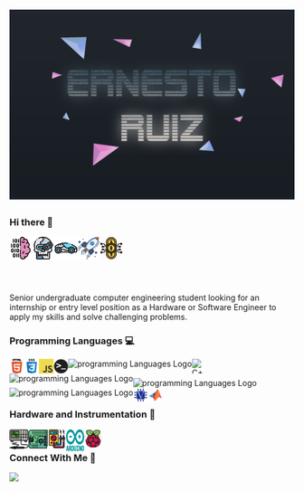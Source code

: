 # ![Unique Creations Header](https://github.com/unique-Creations/unique-Creations/blob/main/header.png)
### Hi there 👋 
<img align="left" src="https://github.com/unique-Creations/unique-Creations/blob/main/logo.png" height="40px" alt="programming Languages Logo">
<img align="left" src="https://github.com/unique-Creations/unique-Creations/blob/main/robot.png" height="40px" alt="programming Languages Logo">
<img align="left" src="https://github.com/unique-Creations/unique-Creations/blob/main/car.png" height="40px" alt="programming Languages Logo">
<img align="left" src="https://github.com/unique-Creations/unique-Creations/blob/main/rocket.png" height="40px" alt="programming Languages Logo">
<img align="left" src="https://github.com/unique-Creations/unique-Creations/blob/main/crypto.png" height="40px" alt="programming Languages Logo">
<br/>
<br/>
<br/>
<br/>
<br/>
<p align="left">
Senior undergraduate computer engineering student looking for an internship or entry level position as a Hardware or Software Engineer to apply my skills and solve challenging problems.
</p>

### Programming Languages 💻
<p align="left">
    <img align="left" alt="HTML5" width="26px" src="https://raw.githubusercontent.com/github/explore/80688e429a7d4ef2fca1e82350fe8e3517d3494d/topics/html/html.png" />
    <img align="left" alt="CSS3" width="26px" src="https://raw.githubusercontent.com/github/explore/80688e429a7d4ef2fca1e82350fe8e3517d3494d/topics/css/css.png" />
    <img align="left" alt="JavaScript" width="26px" src="https://raw.githubusercontent.com/github/explore/80688e429a7d4ef2fca1e82350fe8e3517d3494d/topics/javascript/javascript.png" />
    <img align="left" alt="Terminal" width="26px" src="https://raw.githubusercontent.com/github/explore/80688e429a7d4ef2fca1e82350fe8e3517d3494d/topics/terminal/terminal.png" />
    <img align="left" src="https://cdn.jsdelivr.net/npm/@programming-languages-logos/c@0.0.3/c_24x24.png" alt="programming Languages Logo">
    <img align="left" src="https://raw.githubusercontent.com/isocpp/logos/master/cpp_logo.png" alt="C++ Logo" width="26px" height="26px" />
    <img align="left" src="https://cdn.jsdelivr.net/npm/@programming-languages-logos/java@0.0.0/java_24x24.png" alt="programming Languages Logo">
    <br/>
    <br/>
    <img align="left" src="https://cdn.jsdelivr.net/npm/@programming-languages-logos/python@0.0.0/python_24x24.png" alt="programming Languages Logo">
    <img align="left" src="https://cdn.jsdelivr.net/npm/@programming-languages-logos/swift@0.0.0/swift_24x24.png" alt="programming Languages Logo">
    <img  align="left" src="https://github.com/unique-Creations/unique-Creations/blob/main/file_type_verilog_icon_130092.png" height="26px alt="programming Languages Logo">
    <img align="left" src="https://github.com/unique-Creations/unique-Creations/blob/main/file_type_matlab_icon_130398.png" height="26px" alt="programming Languages Logo">
</p><br/>


### Hardware and Instrumentation 🧰

<p align="left">
    <img align="left" src="https://github.com/unique-Creations/unique-Creations/blob/main/osc.png" height="35px" width="33px" alt="Oscilliscope Icon">
    <img align="left" src="https://github.com/unique-Creations/unique-Creations/blob/main/pcb.png" height="34px" width="35px" alt="PCB Design Icon">
    <img align="left" src="https://github.com/unique-Creations/unique-Creations/blob/main/Multimeter.png" height="33px" width="32px" alt="Multimeter Icon">
    <img align="left" src="https://github.com/unique-Creations/unique-Creations/blob/main/arduino.svg" height="38px" width="32px" alt="Arduino Icon">
    <img align="left" src="https://github.com/unique-Creations/unique-Creations/blob/main/rasp.png" height="32px" width="32px" alt="Raspberry PI Icon">
</p><br/>
                                                                                                                                                      
### Connect With Me 🤝 
<p align="left">
<a href="https://www.linkedin.com/in/ernesto-ruiz-375897156/">
    <img src="https://img.shields.io/badge/LinkedIn-Ernesto Ruiz-blue" />
  </a>
</p>
<!--
<!--
**unique-Creations/unique-Creations** is a ✨ _special_ ✨ repository because its `README.md` (this file) appears on your GitHub profile.

Here are some ideas to get you started:

- 🔭 I’m currently working on ...
- 🌱 I’m currently learning ...
- 👯 I’m looking to collaborate on ...
- 🤔 I’m looking for help with ...
- 💬 Ask me about ...
- 📫 How to reach me: ...
- 😄 Pronouns: ...
- ⚡ Fun fact: ...
-->
